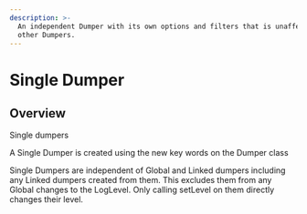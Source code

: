 ```yaml
---
description: >-
  An independent Dumper with its own options and filters that is unaffected by
  other Dumpers.
---
```


# Single Dumper

## Overview

Single dumpers&#x20;

A Single Dumper is created using the new key words on the Dumper class

Single Dumpers are independent of Global and Linked dumpers including any Linked dumpers created from them. This excludes them from any Global changes to the LogLevel. Only calling setLevel on them directly changes their level.
